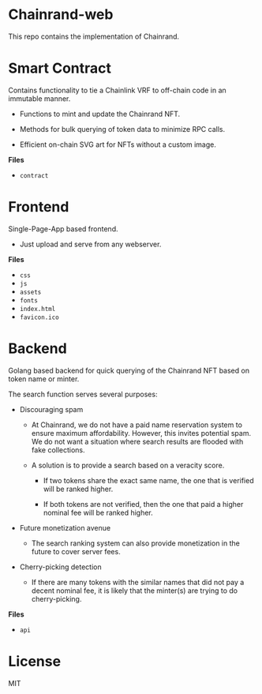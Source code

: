 # Chainrand-web

This repo contains the implementation of Chainrand.

# Smart Contract 

Contains functionality to tie a Chainlink VRF to off-chain code in an immutable manner.

- Functions to mint and update the Chainrand NFT.

- Methods for bulk querying of token data to minimize RPC calls.

- Efficient on-chain SVG art for NFTs without a custom image.

**Files**

- `contract`

# Frontend

Single-Page-App based frontend. 

- Just upload and serve from any webserver. 

**Files**

- `css`
- `js`
- `assets`
- `fonts`
- `index.html`
- `favicon.ico`
	
# Backend

Golang based backend for quick querying of the Chainrand NFT based on token name or minter. 

The search function serves several purposes:

- Discouraging spam

	- At Chainrand, we do not have a paid name reservation system to ensure maximum affordability. However, this invites potential spam. We do not want a situation where search results are flooded with fake collections.

	- A solution is to provide a search based on a veracity score. 
		
		- If two tokens share the exact same name, the one that is verified will be ranked higher. 
		
		- If both tokens are not verified, then the one that paid a higher nominal fee will be ranked higher.

- Future monetization avenue

	- The search ranking system can also provide monetization in the future to cover server fees.

- Cherry-picking detection

	- If there are many tokens with the similar names that did not pay a decent nominal fee, it is likely that the minter(s) are trying to do cherry-picking.

**Files**

- `api`

# License

MIT

